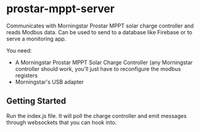 # prostar-mppt-server
Communicates with Morningstar Prostar MPPT solar charge controller and reads Modbus data. Can be used to send to a database like Firebase or to serve a monitoring app.

You need:
* A Morningstar Prostar MPPT Solar Charge Controller (any Morningstar controller should work, you'll just have to reconfigure the modbus registers
* Morningstar's USB adapter

## Getting Started ##
Run the index.js file. It will poll the charge controller and emit messages through websockets that you can hook into.
